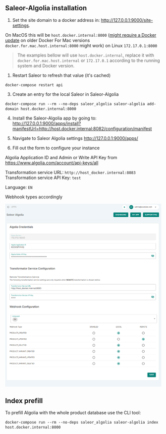 ## Saleor-Algolia installation

1. Set the site domain to a docker address in: http://127.0.0.1:9000/site-settings. 

On MacOS this will be `host.docker.internal:8000` ([might require a Docker update](https://docs.docker.com/desktop/mac/networking/#i-want-to-connect-from-a-container-to-a-service-on-the-host) on older Docker For Mac versions `docker.for.mac.host.internal:8000` might work) on Linux `172.17.0.1:8000`

> The examples bellow will use `host.docker.internal`, replace it with `docker.for.mac.host.internal` or `172.17.0.1` according to the running system and Docker version.

1. Restart Saleor to refresh that value (it's cached)

```
docker-compose restart api
```

3. Create an entry for the local Saleor in Saleor-Algolia

```
docker-compose run --rm --no-deps saleor_algolia saleor-algolia add-domain host.docker.internal:8000
```

4. Install the Saleor-Algolia app by going to: http://127.0.0.1:9000/apps/install?manifestUrl=http://host.docker.internal:8082/configuration/manifest

5. Navigate to Saleor Algolia settings http://127.0.0.1:9000/apps/

6. Fill out the form to configure your instance

Algolia Application ID and Admin or Write API Key from https://www.algolia.com/account/api-keys/all

Transformation service URL: `http://host_docker.internal:8083`
Transformation service API Key: `test`

Language: `EN` 

Webhook types accordingly

![](algolia_setup.png)

## Index prefill

To prefill Algolia with the whole product database use the CLI tool:

```
docker-compose run --rm --no-deps saleor_algolia saleor-algolia index host.docker.internal:8000
```

